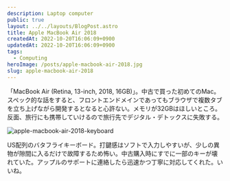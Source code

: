 ```yaml
---
description: Laptop computer
public: true
layout: ../../layouts/BlogPost.astro
title: Apple MacBook Air 2018
createdAt: 2022-10-20T16:06:09+0900
updatedAt: 2022-10-20T16:06:09+0900
tags:
  - Computing
heroImage: /posts/apple-macbook-air-2018.jpg
slug: apple-macbook-air-2018
---
```


「MacBook Air (Retina, 13-inch, 2018, 16GB)」。中古で買った初めてのMac。スペック的な話をすると、フロントエンドメインであってもブラウザで複数タブを立ち上げながら開発するとなると心許ない。メモリが32GBはほしいところ。反面、旅行にも携帯していけるので旅行先でデジタル・デトックスに失敗する。

![apple-macbook-air-2018-keyboard](/posts/apple-macbook-air-2018-keyboard.jpg)

US配列のバタフライキーボード。打鍵感はソフトで入力しやすいが、少しの異物が隙間に入るだけで故障するため怖い。中古購入時にすでに一部のキーが壊れていた。アップルのサポートに連絡したら迅速かつ丁寧に対応してくれた。いいね。
